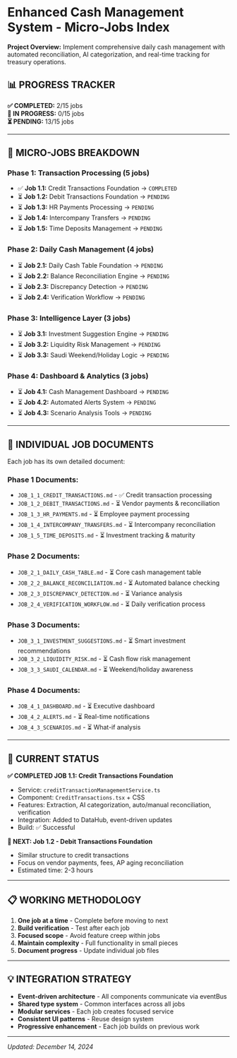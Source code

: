 # Enhanced Cash Management System - Micro-Jobs Index

**Project Overview:** Implement comprehensive daily cash management with automated reconciliation, AI categorization, and real-time tracking for treasury operations.

## 📊 **PROGRESS TRACKER**

**✅ COMPLETED:** 2/15 jobs  
**🔄 IN PROGRESS:** 0/15 jobs  
**⏳ PENDING:** 13/15 jobs  

---

## 🎯 **MICRO-JOBS BREAKDOWN**

### **Phase 1: Transaction Processing (5 jobs)**

- ✅ **Job 1.1:** Credit Transactions Foundation → `COMPLETED`
- ⏳ **Job 1.2:** Debit Transactions Foundation → `PENDING`
- ⏳ **Job 1.3:** HR Payments Processing → `PENDING`
- ⏳ **Job 1.4:** Intercompany Transfers → `PENDING`
- ⏳ **Job 1.5:** Time Deposits Management → `PENDING`

### **Phase 2: Daily Cash Management (4 jobs)**

- ⏳ **Job 2.1:** Daily Cash Table Foundation → `PENDING`
- ⏳ **Job 2.2:** Balance Reconciliation Engine → `PENDING`
- ⏳ **Job 2.3:** Discrepancy Detection → `PENDING`
- ⏳ **Job 2.4:** Verification Workflow → `PENDING`

### **Phase 3: Intelligence Layer (3 jobs)**

- ⏳ **Job 3.1:** Investment Suggestion Engine → `PENDING`
- ⏳ **Job 3.2:** Liquidity Risk Management → `PENDING`
- ⏳ **Job 3.3:** Saudi Weekend/Holiday Logic → `PENDING`

### **Phase 4: Dashboard & Analytics (3 jobs)**

- ⏳ **Job 4.1:** Cash Management Dashboard → `PENDING`
- ⏳ **Job 4.2:** Automated Alerts System → `PENDING`
- ⏳ **Job 4.3:** Scenario Analysis Tools → `PENDING`

---

## 📁 **INDIVIDUAL JOB DOCUMENTS**

Each job has its own detailed document:

### **Phase 1 Documents:**

- `JOB_1_1_CREDIT_TRANSACTIONS.md` - ✅ Credit transaction processing
- `JOB_1_2_DEBIT_TRANSACTIONS.md` - ⏳ Vendor payments & reconciliation
- `JOB_1_3_HR_PAYMENTS.md` - ⏳ Employee payment processing
- `JOB_1_4_INTERCOMPANY_TRANSFERS.md` - ⏳ Intercompany reconciliation
- `JOB_1_5_TIME_DEPOSITS.md` - ⏳ Investment tracking & maturity

### **Phase 2 Documents:**

- `JOB_2_1_DAILY_CASH_TABLE.md` - ⏳ Core cash management table
- `JOB_2_2_BALANCE_RECONCILIATION.md` - ⏳ Automated balance checking
- `JOB_2_3_DISCREPANCY_DETECTION.md` - ⏳ Variance analysis
- `JOB_2_4_VERIFICATION_WORKFLOW.md` - ⏳ Daily verification process

### **Phase 3 Documents:**

- `JOB_3_1_INVESTMENT_SUGGESTIONS.md` - ⏳ Smart investment recommendations
- `JOB_3_2_LIQUIDITY_RISK.md` - ⏳ Cash flow risk management
- `JOB_3_3_SAUDI_CALENDAR.md` - ⏳ Weekend/holiday awareness

### **Phase 4 Documents:**

- `JOB_4_1_DASHBOARD.md` - ⏳ Executive dashboard
- `JOB_4_2_ALERTS.md` - ⏳ Real-time notifications
- `JOB_4_3_SCENARIOS.md` - ⏳ What-if analysis

---

## 🚀 **CURRENT STATUS**

**✅ COMPLETED JOB 1.1: Credit Transactions Foundation**

- Service: `creditTransactionManagementService.ts`
- Component: `CreditTransactions.tsx` + CSS
- Features: Extraction, AI categorization, auto/manual reconciliation, verification
- Integration: Added to DataHub, event-driven updates
- Build: ✅ Successful

**🎯 NEXT: Job 1.2 - Debit Transactions Foundation**

- Similar structure to credit transactions
- Focus on vendor payments, fees, AP aging reconciliation
- Estimated time: 2-3 hours

---

## 📋 **WORKING METHODOLOGY**

1. **One job at a time** - Complete before moving to next
2. **Build verification** - Test after each job
3. **Focused scope** - Avoid feature creep within jobs
4. **Maintain complexity** - Full functionality in small pieces
5. **Document progress** - Update individual job files

---

## 💡 **INTEGRATION STRATEGY**

- **Event-driven architecture** - All components communicate via eventBus
- **Shared type system** - Common interfaces across all jobs
- **Modular services** - Each job creates focused service
- **Consistent UI patterns** - Reuse design system
- **Progressive enhancement** - Each job builds on previous work

---

*Updated: December 14, 2024*
